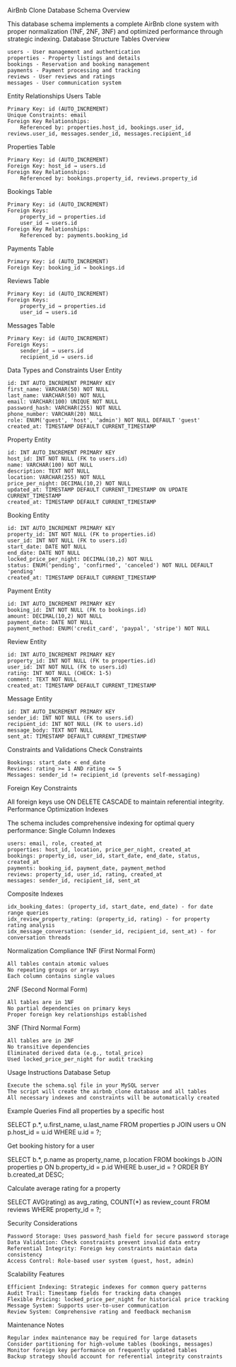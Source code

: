 AirBnb Clone Database Schema
Overview

This database schema implements a complete AirBnb clone system with proper normalization (1NF, 2NF, 3NF) and optimized performance through strategic indexing.
Database Structure
Tables Overview

    users - User management and authentication
    properties - Property listings and details
    bookings - Reservation and booking management
    payments - Payment processing and tracking
    reviews - User reviews and ratings
    messages - User communication system

Entity Relationships
Users Table

    Primary Key: id (AUTO_INCREMENT)
    Unique Constraints: email
    Foreign Key Relationships:
        Referenced by: properties.host_id, bookings.user_id, reviews.user_id, messages.sender_id, messages.recipient_id

Properties Table

    Primary Key: id (AUTO_INCREMENT)
    Foreign Key: host_id → users.id
    Foreign Key Relationships:
        Referenced by: bookings.property_id, reviews.property_id

Bookings Table

    Primary Key: id (AUTO_INCREMENT)
    Foreign Keys:
        property_id → properties.id
        user_id → users.id
    Foreign Key Relationships:
        Referenced by: payments.booking_id

Payments Table

    Primary Key: id (AUTO_INCREMENT)
    Foreign Key: booking_id → bookings.id

Reviews Table

    Primary Key: id (AUTO_INCREMENT)
    Foreign Keys:
        property_id → properties.id
        user_id → users.id

Messages Table

    Primary Key: id (AUTO_INCREMENT)
    Foreign Keys:
        sender_id → users.id
        recipient_id → users.id

Data Types and Constraints
User Entity

    id: INT AUTO_INCREMENT PRIMARY KEY
    first_name: VARCHAR(50) NOT NULL
    last_name: VARCHAR(50) NOT NULL
    email: VARCHAR(100) UNIQUE NOT NULL
    password_hash: VARCHAR(255) NOT NULL
    phone_number: VARCHAR(20) NULL
    role: ENUM('guest', 'host', 'admin') NOT NULL DEFAULT 'guest'
    created_at: TIMESTAMP DEFAULT CURRENT_TIMESTAMP

Property Entity

    id: INT AUTO_INCREMENT PRIMARY KEY
    host_id: INT NOT NULL (FK to users.id)
    name: VARCHAR(100) NOT NULL
    description: TEXT NOT NULL
    location: VARCHAR(255) NOT NULL
    price_per_night: DECIMAL(10,2) NOT NULL
    updated_at: TIMESTAMP DEFAULT CURRENT_TIMESTAMP ON UPDATE CURRENT_TIMESTAMP
    created_at: TIMESTAMP DEFAULT CURRENT_TIMESTAMP

Booking Entity

    id: INT AUTO_INCREMENT PRIMARY KEY
    property_id: INT NOT NULL (FK to properties.id)
    user_id: INT NOT NULL (FK to users.id)
    start_date: DATE NOT NULL
    end_date: DATE NOT NULL
    locked_price_per_night: DECIMAL(10,2) NOT NULL
    status: ENUM('pending', 'confirmed', 'canceled') NOT NULL DEFAULT 'pending'
    created_at: TIMESTAMP DEFAULT CURRENT_TIMESTAMP

Payment Entity

    id: INT AUTO_INCREMENT PRIMARY KEY
    booking_id: INT NOT NULL (FK to bookings.id)
    amount: DECIMAL(10,2) NOT NULL
    payment_date: DATE NOT NULL
    payment_method: ENUM('credit_card', 'paypal', 'stripe') NOT NULL

Review Entity

    id: INT AUTO_INCREMENT PRIMARY KEY
    property_id: INT NOT NULL (FK to properties.id)
    user_id: INT NOT NULL (FK to users.id)
    rating: INT NOT NULL (CHECK: 1-5)
    comment: TEXT NOT NULL
    created_at: TIMESTAMP DEFAULT CURRENT_TIMESTAMP

Message Entity

    id: INT AUTO_INCREMENT PRIMARY KEY
    sender_id: INT NOT NULL (FK to users.id)
    recipient_id: INT NOT NULL (FK to users.id)
    message_body: TEXT NOT NULL
    sent_at: TIMESTAMP DEFAULT CURRENT_TIMESTAMP

Constraints and Validations
Check Constraints

    Bookings: start_date < end_date
    Reviews: rating >= 1 AND rating <= 5
    Messages: sender_id != recipient_id (prevents self-messaging)

Foreign Key Constraints

All foreign keys use ON DELETE CASCADE to maintain referential integrity.
Performance Optimization
Indexes

The schema includes comprehensive indexing for optimal query performance:
Single Column Indexes

    users: email, role, created_at
    properties: host_id, location, price_per_night, created_at
    bookings: property_id, user_id, start_date, end_date, status, created_at
    payments: booking_id, payment_date, payment_method
    reviews: property_id, user_id, rating, created_at
    messages: sender_id, recipient_id, sent_at

Composite Indexes

    idx_booking_dates: (property_id, start_date, end_date) - for date range queries
    idx_review_property_rating: (property_id, rating) - for property rating analysis
    idx_message_conversation: (sender_id, recipient_id, sent_at) - for conversation threads

Normalization Compliance
1NF (First Normal Form)

    All tables contain atomic values
    No repeating groups or arrays
    Each column contains single values

2NF (Second Normal Form)

    All tables are in 1NF
    No partial dependencies on primary keys
    Proper foreign key relationships established

3NF (Third Normal Form)

    All tables are in 2NF
    No transitive dependencies
    Eliminated derived data (e.g., total_price)
    Used locked_price_per_night for audit tracking

Usage Instructions
Database Setup

    Execute the schema.sql file in your MySQL server
    The script will create the airbnb_clone database and all tables
    All necessary indexes and constraints will be automatically created

Example Queries
Find all properties by a specific host

SELECT p.*, u.first_name, u.last_name 
FROM properties p 
JOIN users u ON p.host_id = u.id 
WHERE u.id = ?;

Get booking history for a user

SELECT b.*, p.name as property_name, p.location
FROM bookings b
JOIN properties p ON b.property_id = p.id
WHERE b.user_id = ?
ORDER BY b.created_at DESC;

Calculate average rating for a property

SELECT AVG(rating) as avg_rating, COUNT(*) as review_count
FROM reviews
WHERE property_id = ?;

Security Considerations

    Password Storage: Uses password_hash field for secure password storage
    Data Validation: Check constraints prevent invalid data entry
    Referential Integrity: Foreign key constraints maintain data consistency
    Access Control: Role-based user system (guest, host, admin)

Scalability Features

    Efficient Indexing: Strategic indexes for common query patterns
    Audit Trail: Timestamp fields for tracking data changes
    Flexible Pricing: locked_price_per_night for historical price tracking
    Message System: Supports user-to-user communication
    Review System: Comprehensive rating and feedback mechanism

Maintenance Notes

    Regular index maintenance may be required for large datasets
    Consider partitioning for high-volume tables (bookings, messages)
    Monitor foreign key performance on frequently updated tables
    Backup strategy should account for referential integrity constraints

